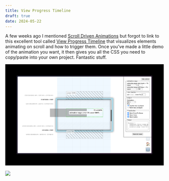 ```yaml
---
title: View Progress Timeline
draft: true
date: 2024-05-22
---
```

A few weeks ago I mentioned [Scroll Driven Animations](https://scroll-driven-animations.style/) but forgot to link to this excellent tool called [View Progress Timeline](https://scroll-driven-animations.style/tools/view-timeline/ranges/#range-start-name=cover&range-start-percentage=0&range-end-name=cover&range-end-percentage=100&view-timeline-axis=block&view-timeline-inset=0&subject-size=smaller&subject-animation=fly-in&interactivity=clicktodrag&show-areas=yes&show-fromto=yes&show-labels=yes) that visualizes elements animating on scroll and how to trigger them. Once you’ve made a little demo of the animation you want, it then gives you all the CSS you need to copy/paste into your own project. Fantastic stuff.

![](/public/img/screenshot.png)

![](/img/screenshot.png)